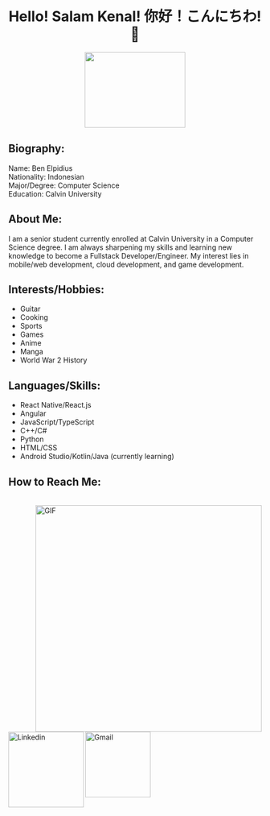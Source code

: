 <h1 align="center">Hello! Salam Kenal! 你好！こんにちわ! 👋</h1>
<div align="center">
  <img src="https://user-images.githubusercontent.com/90052277/188746989-9540b431-1c0a-4a67-bb46-993e63c1f1ac.jpg" width=200 height=150>
</div>


<h2>Biography: </h2>
Name: Ben Elpidius
<br>
Nationality: Indonesian
<br>
Major/Degree: Computer Science
<br>
Education: Calvin University

<h2>About Me: </h2>
I am a senior student currently enrolled at Calvin University in a Computer Science degree. I am always sharpening my skills and learning new knowledge to become a Fullstack Developer/Engineer. My interest lies in mobile/web development, cloud development, and game development.

<h2>Interests/Hobbies: </h2>
<ul>
  <li>Guitar</li>
  <li>Cooking</li>
  <li>Sports</li>
  <li>Games</li>
  <li>Anime</li>
  <li>Manga</li>
  <li>World War 2 History</li>
</ul>

<h2>Languages/Skills: </h2>
<ul>
  <li>React Native/React.js</li>
  <li>Angular</li>
  <li>JavaScript/TypeScript</li>
  <li>C++/C#</li>
  <li>Python</li>
  <li>HTML/CSS</li>
  <li>Android Studio/Kotlin/Java (currently learning)</li>
</ul>

<h2>How to Reach Me: </h2>
<p>
 </br>
<img hight="320" width="450" align="right" alt="GIF" src="https://github.com/Xx-Ashutosh-xX/Xx-Ashutosh-xX/blob/master/assets/93195.gif">
<a href="https://www.linkedin.com/in/benedictoelpidius/">
  <img align="left" alt="Linkedin" width="150" hight="100" src="https://github.com/Xx-Ashutosh-xX/Xx-Ashutosh-xX/blob/master/assets/icons/linkedin.png" />
</a>
<a href="mailto:benedicto.elpidius7@gmail.com">
 <img align="left" alt="Gmail" width="130" hight="100" src="https://github.com/Xx-Ashutosh-xX/Xx-Ashutosh-xX/blob/master/assets/icons/gmail.png" />
</a>
 </p>
